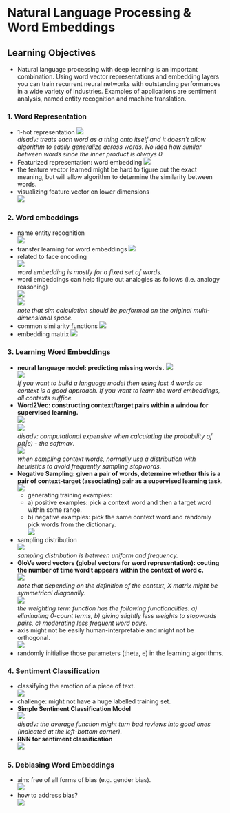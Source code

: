 # Natural Language Processing & Word Embeddings 

## Learning Objectives 
* Natural language processing with deep learning is an important combination. Using word vector representations and embedding layers you can train recurrent neural networks with outstanding performances in a wide variety of industries. Examples of applications are sentiment analysis, named entity recognition and machine translation.

### 1. Word Representation
* 1-hot representation 
![](./img/wk02_one_hot.png)  
_disadv: treats each word as a thing onto itself and it doesn't allow algorithm to easily generalize across words. No idea how similar between words since the inner product is always 0._  
* Featurized representation: word embedding 
![](./img/wk02_word_embedding.png)  
* 	the feature vector learned might be hard to figure out the exact meaning, but will allow algorithm to determine the similarity between words. 
* visualizing feature vector on lower dimensions  
![](./img/wk02_vis_feature_vector.png)  

### 2. Word embeddings 
* name entity recognition  
![](./img/wk02_name_entity.png)  
* transfer learning for word embeddings 
![](./img/wk02_transfer_word_embeddings.png)  
* related to face encoding  
![](./img/wk02_face_encoding.png)  
_word embedding is mostly for a fixed set of words._  
* word embeddings can help figure out analogies as follows (i.e. analogy reasoning)  
![](./img/wk02_analogy.png)  
![](./img/wk02_analogy2.png)  
_note that sim calculation should be performed on the original multi-dimensional space._  
* common similarity functions 
![](./img/wk02_sim_function.png)  
* embedding matrix 
![](./img/wk02_embedding_matrix.png)  

### 3. Learning Word Embeddings 
* __neural language model: predicting missing words.__ 
![](./img/wk02_NL_model.png)  
![](./img/wk02_NL_model2.png)  
_If you want to build a language model then using last 4 words as context is a good approach. If you want to learn the word embeddings, all contexts suffice._  
* __Word2Vec: constructing context/target pairs within a window for supervised learning.__  
![](./img/wk02_word2vec.png)  
![](./img/wk02_word2vec2.png)  
_disadv: computational expensive when calculating the probability of p(t|c) - the softmax._  
![](./img/wk02_word2vec3.png)  
_when sampling context words, normally use a distribution with heuristics to avoid frequently sampling stopwords._  
* __Negative Sampling: given a pair of words, determine whether this is a pair of context-target (associating) pair as a supervised learning task.__ 
![](./img/wk02_negative_sampling.png)    
	* generating training examples:  
	* a) positive examples: pick a context word and then a target word within some range.
	* b) negative examples: pick the same context word and randomly pick words from the dictionary.  
![](./img/wk02_negative_sampling_model.png)  
* sampling distribution  
![](./img/wk02_sampling_distribution.png)  
_sampling distribution is between uniform and frequency._  
* __GloVe word vectors (global vectors for word representation): couting the number of time word t appears within the context of word c.__  
![](./img/wk02_glove.png)  
_note that depending on the definition of the context, X matrix might be symmetrical diagonally._  
![](./img/wk02_glove2.png)  
_the weighting term function has the following functionalities: a) eliminating 0-count terms, b) giving slightly less weights to stopwords pairs, c) moderating less frequent word pairs._
* axis might not be easily human-interpretable and might not be orthogonal.  
![](./img/wk02_axis.png)  
* randomly initialise those parameters (theta, e) in the learning algorithms. 

### 4. Sentiment Classification 
* classifying the emotion of a piece of text.  
![](./img/wk02_sentiment_classification.png)
* challenge: might not have a huge labelled training set. 
* __Simple Sentiment Classification Model__  
![](./img/wk02_simple_sentiment_classification_model.png)  
_disadv: the average function might turn bad reviews into good ones (indicated at the left-bottom corner)._ 
* __RNN for sentiment classification__  
![](./img/wk02_RNN_for_sentiment_classification.png)  

### 5. Debiasing Word Embeddings
* aim: free of all forms of bias (e.g. gender bias).  
![](./img/wk02_bias.png)  
* how to address bias?  
![](./img/wk02_address_bias.png)  


